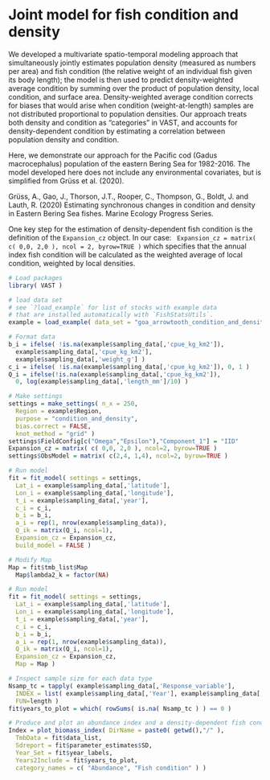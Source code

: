 # Joint model for fish condition and density
We developed a multivariate spatio-temporal modeling approach that simultaneously jointly estimates population density (measured as numbers per area) and fish condition (the relative weight of an individual fish given its body length); the model is then used to predict density-weighted average condition by summing over the product of population density, local condition, and surface area. Density-weighted average condition corrects for biases that would arise when condition (weight-at-length) samples are not distributed proportional to population densities.  Our approach treats both density and condition as “categories” in VAST, and accounts for density-dependent condition by estimating a correlation between population density and condition. 

Here, we demonstrate our approach for the Pacific cod (Gadus macrocephalus) population of the eastern Bering Sea for 1982-2016. The model developed here does not include any environmental covariates, but is simplified from Grüss et al. (2020). 

Grüss, A., Gao, J., Thorson, J.T., Rooper, C., Thompson, G., Boldt, J. and Lauth, R. (2020) Estimating synchronous changes in condition and density in Eastern Bering Sea fishes. Marine Ecology Progress Series.

One key step for the estimation of density-dependent fish condition is the definition of the `Expansion_cz` object. In our case: ` Expansion_cz = matrix( c( 0,0, 2,0 ), ncol = 2, byrow=TRUE )` which specifies that the annual index fish condition will be calculated as the weighted average of local condition, weighted by local densities. 

```R
# Load packages
library( VAST )

# load data set
# see `?load_example` for list of stocks with example data
# that are installed automatically with `FishStatsUtils`.
example = load_example( data_set = "goa_arrowtooth_condition_and_density" )

# Format data
b_i = ifelse( !is.na(example$sampling_data[,'cpue_kg_km2']),
  example$sampling_data[,'cpue_kg_km2'],
  example$sampling_data[,'weight_g'] )
c_i = ifelse( !is.na(example$sampling_data[,'cpue_kg_km2']), 0, 1 )
Q_i = ifelse(!is.na(example$sampling_data[,'cpue_kg_km2']),
  0, log(example$sampling_data[,'length_mm']/10) )

# Make settings
settings = make_settings( n_x = 250,
  Region = example$Region,
  purpose = "condition_and_density",
  bias.correct = FALSE,
  knot_method = "grid" )
settings$FieldConfig[c("Omega","Epsilon"),"Component_1"] = "IID"
Expansion_cz = matrix( c( 0,0, 2,0 ), ncol=2, byrow=TRUE )
settings$ObsModel = matrix( c(2,4, 1,4), ncol=2, byrow=TRUE )

# Run model
fit = fit_model( settings = settings,
  Lat_i = example$sampling_data[,'latitude'],
  Lon_i = example$sampling_data[,'longitude'],
  t_i = example$sampling_data[,'year'],
  c_i = c_i,
  b_i = b_i,
  a_i = rep(1, nrow(example$sampling_data)),
  Q_ik = matrix(Q_i, ncol=1),
  Expansion_cz = Expansion_cz,
  build_model = FALSE )

# Modify Map
Map = fit$tmb_list$Map
  Map$lambda2_k = factor(NA)

# Run model
fit = fit_model( settings = settings,
  Lat_i = example$sampling_data[,'latitude'],
  Lon_i = example$sampling_data[,'longitude'],
  t_i = example$sampling_data[,'year'],
  c_i = c_i,
  b_i = b_i,
  a_i = rep(1, nrow(example$sampling_data)),
  Q_ik = matrix(Q_i, ncol=1),
  Expansion_cz = Expansion_cz,
  Map = Map )

# Inspect sample size for each data type
Nsamp_tc = tapply( example$sampling_data[,'Response_variable'],
  INDEX = list( example$sampling_data[,'Year'], example$sampling_data[,'Category'] ),
  FUN=length )
fit$years_to_plot = which( rowSums( is.na( Nsamp_tc ) ) == 0 )

# Produce and plot an abundance index and a density-dependent fish condition index
Index = plot_biomass_index( DirName = paste0( getwd(),"/" ),
  TmbData = fit$data_list,
  Sdreport = fit$parameter_estimates$SD,
  Year_Set = fit$year_labels,
  Years2Include = fit$years_to_plot,
  category_names = c( "Abundance", "Fish condition" ) )
```

